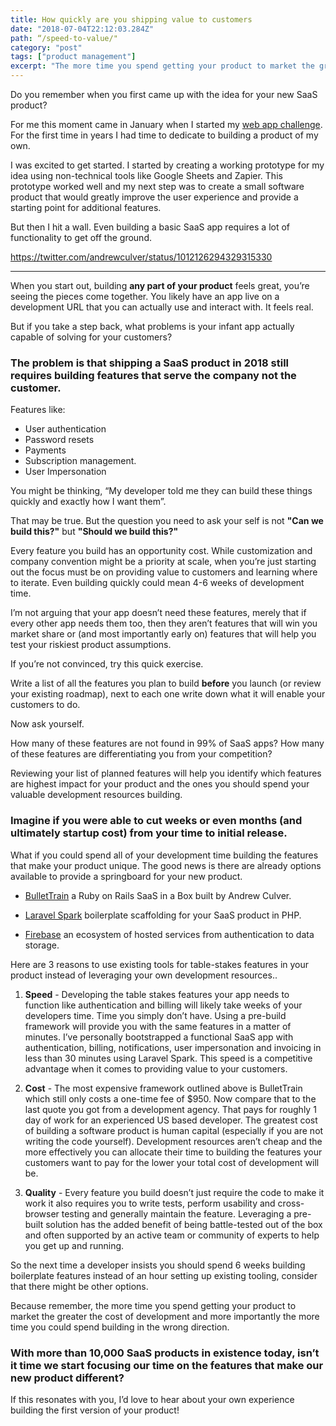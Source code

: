 ```yaml
---
title: How quickly are you shipping value to customers
date: "2018-07-04T22:12:03.284Z"
path: “/speed-to-value/"
category: "post"
tags: ["product management"]
excerpt: "The more time you spend getting your product to market the greater the cost of development and the more time you could spend building in the wrong direction."
---
```


Do you remember when you first came up with the idea for your new SaaS product? 

For me this moment came in January when I started my [web app challenge](/a/my-web-app-challenge/). For the first time in years I had time to dedicate to building a product of my own. 

I was excited to get started. I started by creating a working prototype for my idea using non-technical tools like Google Sheets and Zapier. This prototype worked well and my next step was to create a small software product that would greatly improve the user experience and provide a starting point for additional features.

But then I hit a wall. Even building a basic SaaS app requires a lot of functionality to get off the ground.

https://twitter.com/andrewculver/status/1012126294329315330

---

When you start out, building **any part of your product** feels great, you’re seeing the pieces come together. You likely have an app live on a development URL that you can actually use and interact with. It feels real.

But if you take a step back, what problems is your infant app actually capable of solving for your customers?

### The problem is that shipping a SaaS product in 2018 still requires building features that serve the company not the customer.

Features like:

- User authentication
- Password resets
- Payments
- Subscription management.
- User Impersonation

You might be thinking, “My developer told me they can build these things quickly and exactly how I want them”.

That may be true. But the question you need to ask your self is not **"Can we build this?"** but **"Should we build this?"**

Every feature you build has an opportunity cost. While customization and company convention might be a priority at scale, when you’re just starting out the focus must be on providing value to customers and learning where to iterate. Even building quickly could mean 4-6 weeks of development time.

I’m not arguing that your app doesn’t need these features, merely that if every other app needs them too, then they aren’t features that will win you market share or (and most importantly early on) features that will help you test your riskiest product assumptions.

If you’re not convinced, try this quick exercise. 

Write a list of all the features you plan to build **before** you launch (or review your existing roadmap), next to each one write down what it will enable your customers to do.


Now ask yourself.

How many of these features are not found in 99% of SaaS apps? How many of these features are differentiating you from your competition?

Reviewing your list of planned features will help you identify which features are highest impact for your product and the ones you should spend your valuable development resources building.

### Imagine if you were able to cut weeks or even months (and ultimately startup cost) from your time to initial release.

What if you could spend all of your development time building the features that make your product unique. The good news is there are already options available to provide a springboard for your new product.

- [BulletTrain](https://bullettrain.co) a Ruby on Rails SaaS in a Box built by Andrew Culver.

- [Laravel Spark](https://spark.laravel.com/) boilerplate scaffolding for your SaaS product in PHP.

- [Firebase](https://firebase.google.com/) an ecosystem of hosted services from authentication to data storage.

Here are 3 reasons to use existing tools for table-stakes features in your product instead of leveraging your own development resources.. 

1. **Speed** - Developing the table stakes features your app needs to function like authentication and billing will likely take weeks of your developers time. Time you simply don’t have. Using a pre-build framework will provide you with the same features in a matter of minutes. I’ve personally bootstrapped a functional SaaS app with authentication, billing, notifications, user impersonation and invoicing in less than 30 minutes using Laravel Spark. This speed is a competitive advantage when it comes to providing value to your customers. 

2. **Cost** - The most expensive framework outlined above is BulletTrain which still only costs a one-time fee of $950. Now compare that to the last quote you got from a development agency. That pays for roughly 1 day of work for an experienced US based developer. The greatest cost of building a software product is human capital (especially if you are not writing the code yourself). Development resources aren’t cheap and the more effectively you can allocate their time to building the features your customers want to pay for the lower your total cost of development will be.

3. **Quality** - Every feature you build doesn’t just require the code to make it work it also requires you to write tests, perform usability and cross-browser testing and generally maintain the feature. Leveraging a pre-built solution has the added benefit of being battle-tested out of the box and often supported by an active team or community of experts to help you get up and running.

So the next time a developer insists you should spend 6 weeks building boilerplate features instead of an hour setting up existing tooling, consider that there might be other options.

Because remember, the more time you spend getting your product to market the greater the cost of development and more importantly the more time you could spend building in the wrong direction.

### With more than 10,000 SaaS products in existence today, isn’t it time we start focusing our time on the features that make our new product different?

If this resonates with you, I’d love to hear about your own experience building the first version of your product! 